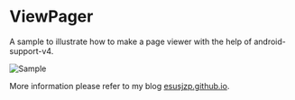 ViewPager
=========

A sample to illustrate how to make a page viewer with the help of android-support-v4.

![Sample](http://media-cache-ec0.pinimg.com/736x/1f/d1/8a/1fd18a866baa03a287bd9d3e7ed2525e.jpg)

More information please refer to my blog [esusjzp.github.io](http://jesusjzp.github.io/blog/2013/08/03/Android-Develop-Record/). 
